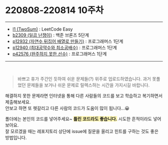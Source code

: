 # 220808-220814 10주차
---
* [l1 (TwoSum)](https://leetcode.com/problems/two-sum/) : LeetCode Easy
* [b2309 (일곱 난쟁이)](https://www.acmicpc.net/problem/2309) : 백준 브론즈 5단계
* [p12932 (자연수 뒤집어 배열로 만들기)](https://school.programmers.co.kr/learn/courses/30/lessons/12932) : 프로그래머스 1단계
* [p12940 (최대공약수와 최소공배수)](https://school.programmers.co.kr/learn/courses/30/lessons/12940) : 프로그래머스 1단계
* [p42576 (완주하지 못한 선수)](https://school.programmers.co.kr/learn/courses/30/lessons/42576) : 프로그래머스 1단계
---  
<br>

  > 바쁘고 휴가 주간인 듯하여 쉬운 문제들(?) 위주로 업로드하였습니다. 과거 못풀었던 문제들을 보거나 쉬운 문제로 릴렉스하는 시간을 가지시길 바랍니다.  
  
  해결하지 못한 문제라면 인터넷을 통해 다른 사람들의 코드를 보고 학습하고 복기하면서 제출해보세요.  
   안보고 하면 또 헷갈리고 다른 사람의 코드가 도움이 많이 됩니다...😀   
     
   폴더에는 본인의 코드를 넣어주세요~ <span style='background-color:#fff5b1'>__틀린 코드라도 좋습니다.__</span> 시도한 흔적이라도 넣어보아요.  
   잘 모르겠을 때는 레포지토리 상단에 issue에 질문을 올리고 힌트를 구하는 것도 좋은 방법입니다.

<br>
